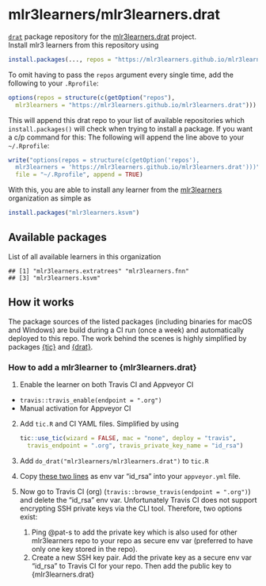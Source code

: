 
# mlr3learners/mlr3learners.drat

[`drat`](https://github.com/eddelbuettel/drat) package repository for
the
[mlr3learners.drat](https://github.com/mlr3learners/mlr3learners.drat)
project.  
Install mlr3 learners from this repository
using

``` r
install.packages(..., repos = "https://mlr3learners.github.io/mlr3learners.drat")
```

To omit having to pass the `repos` argument every single time, add the
following to your `.Rprofile`:

``` r
options(repos = structure(c(getOption("repos"),
  mlr3learners = "https://mlr3learners.github.io/mlr3learners.drat")))
```

This will append this drat repo to your list of available repositories
which `install.packages()` will check when trying to install a package.
If you want a c/p command for this: The following will append the line
above to your `~/.Rprofile`:

``` r
write("options(repos = structure(c(getOption('repos'),
  mlr3learners = 'https://mlr3learners.github.io/mlr3learners.drat')))",
  file = "~/.Rprofile", append = TRUE)
```

With this, you are able to install any learner from the
[mlr3learners](https://github.com/mlr3learners) organization as simple
as

``` r
install.packages("mlr3learners.ksvm")
```

## Available packages

List of all available learners in this organization

    ## [1] "mlr3learners.extratrees" "mlr3learners.fnn"       
    ## [3] "mlr3learners.ksvm"

## How it works

The package sources of the listed packages (including binaries for macOS
and Windows) are build during a CI run (once a week) and automatically
deployed to this repo. The work behind the scenes is highly simplified
by packages [{tic}](https://github.com/ropensci/tic) and
[{drat}](https://github.com/eddelbuettel/drat).

### How to add a mlr3learner to {mlr3learners.drat}

1.  Enable the learner on both Travis CI and Appveyor CI

<!-- end list -->

  - `travis::travis_enable(endpoint = ".org")`
  - Manual activation for Appveyor CI

<!-- end list -->

2.  Add `tic.R` and CI YAML files. Simplified by using
    
    ``` r
    tic::use_tic(wizard = FALSE, mac = "none", deploy = "travis", 
      travis_endpoint = ".org", travis_private_key_name = "id_rsa")
    ```

3.  Add `do_drat("mlr3learners/mlr3learners.drat")` to `tic.R`

4.  Copy [these two
    lines](\(https://github.com/mlr3learners/mlr3learners.extratrees/blob/master/appveyor.yml#L35-L36\))
    as env var “id\_rsa” into your `appveyor.yml` file.

5.  Now go to Travis CI (org) (`travis::browse_travis(endpoint =
    ".org")`) and delete the “id\_rsa” env var. Unfortunately Travis CI
    does not support encrypting SSH private keys via the CLI tool.
    Therefore, two options exist:
    
    1.  Ping @pat-s to add the private key which is also used for other
        mlr3learners repo to your repo as secure env var (preferred to
        have only one key stored in the repo).
    2.  Create a new SSH key pair. Add the private key as a secure env
        var “id\_rsa” to Travis CI for your repo. Then add the public
        key to {mlr3learners.drat}
